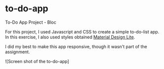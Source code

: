 # to-do-app
To-Do App Project - Bloc

For this project, I used Javascript and CSS to create a simple to-do-list app.  In this exercise, I also used styles obtained 
[Material Design Lite](https://getmdl.io/index.html).

I did my best to make this app responsive, though it wasn't part of the assignment. 

![Screen shot of the to-do-app]
